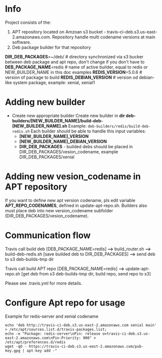 # Info
Project consists of the:
1. APT repository located on Amzoan s3 bucket - travis-ci-deb.s3.us-east-2.amazonaws.com.
Repository handle multi codename versions at main software.
2. Deb package builder for that repository

**DIR_DEB_PACKAGES**=~/deb/ # directory synchronized via s3 bucker between deb package and apt repo, don't change if you don't have to
**DEB_PACKAGE_NAME**=redis  # name of active builder, equal to redis or NEW_BUILDER_NAME in this doc examples
**REDIS_VERSION**=5.0.6     # version of package to build
**REDIS_DEBIAN_VERSION**    # version od debian-like system package, example: xenial, xenial1

# Adding new builder
- Create new appropriate builder
Create new builder in **dir deb-builders/[NEW_BUILDER_NAME]/build-deb-[NEW_BUILDER_NAME].sh**
Example: `deb-builders/redis/build-deb-redis.sh`
Each builder should be able to handle this input variables:
  - **[NEW_BUILDER_NAME]_VERSION**
  - **[NEW_BUILDER_NAME]_DEBIAN_VERSION**
  - **DIR_DEB_PACKAGES** - builded debs should be placed in DIR_DEB_PACKAGES/vesion_codename, example DIR_DEB_PACKAGES/xenial

# Adding new vesion_codename in APT repository

If you want to define new apt version codename, pls edit variable **APT_REPO_CODENAMES**, defined in update-apt-repo.sh.
Builders also must place deb into new version_codename subfolder (DIR_DEB_PACKAGES/vesion_codename).

# Communication flow

Travis call build deb [DEB_PACKAGE_NAME=redis] **-->** build_router.sh **-->** build-deb-redis.sh [save builded deb to DIR_DEB_PACKAGES] **-->** send deb to s3 deb-builds-tmp dir

Travis call build APT repo [DEB_PACKAGE_NAME=redis] **-->** update-apt-repo.sh [get deb from s3 deb-builds-tmp dir, build repo, send repo to s3]

Please see .travis.yml for more details.


# Configure Apt repo for usage
Example for redis-server and xenial codename

    echo 'deb http://travis-ci-deb.s3.us-east-2.amazonaws.com xenial main' > /etc/apt/sources.list.d/travis-packages.list;
    echo -e "Package: redis-server\nPin: release o=travis-ci-deb.s3.us-east-2.amazonaws.com\nPin-Priority: 900" > /etc/apt/preferences.d/redis
    wget -qO - https://travis-ci-deb.s3.us-east-2.amazonaws.com/pub-key.gpg | apt-key add -"
